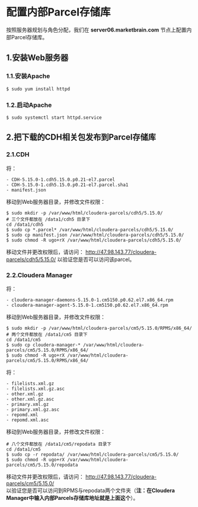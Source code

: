 配置内部Parcel存储库
================================================================================
按照服务器规划与角色分配，我们在 **server06.marketbrain.com** 节点上配置内部Parcel存储库。

## 1.安装Web服务器

### 1.1.安装Apache
```shell
$ sudo yum install httpd
```

### 1.2.启动Apache
```shell  
$ sudo systemctl start httpd.service
```

## 2.把下载的CDH相关包发布到Parcel存储库

### 2.1.CDH
将：
```
- CDH-5.15.0-1.cdh5.15.0.p0.21-el7.parcel
- CDH-5.15.0-1.cdh5.15.0.p0.21-el7.parcel.sha1
- manifest.json
```
移动到Web服务器目录，并修改文件权限：
```shell
$ sudo mkdir -p /var/www/html/cloudera-parcels/cdh5/5.15.0/
# 三个文件都放在 /data1/cdh5 目录下
cd /data1/cdh5
$ sudo cp *.parcel* /var/www/html/cloudera-parcels/cdh5/5.15.0/
$ sudo cp manifest.json /var/www/html/cloudera-parcels/cdh5/5.15.0/
$ sudo chmod -R ugo+rX /var/www/html/cloudera-parcels/cdh5/5.15.0/
```
移动文件并更改权限后，请访问：
http://47.98.143.77/cloudera-parcels/cdh5/5.15.0/
以验证您是否可以访问该parcel。

### 2.2.Cloudera Manager
将：
```
- cloudera-manager-daemons-5.15.0-1.cm5150.p0.62.el7.x86_64.rpm
- cloudera-manager-agent-5.15.0-1.cm5150.p0.62.el7.x86_64.rpm
```
移动到Web服务器目录，并修改文件权限：
```shell
$ sudo mkdir -p /var/www/html/cloudera-parcels/cm5/5.15.0/RPMS/x86_64/
# 两个文件都放在 /data1/cm5 目录下
cd /data1/cm5
$ sudo cp cloudera-manager-* /var/www/html/cloudera-parcels/cm5/5.15.0/RPMS/x86_64/
$ sudo chmod -R ugo+rX /var/www/html/cloudera-parcels/cm5/5.15.0/RPMS/x86_64/
```
将：
```
- filelists.xml.gz
- filelists.xml.gz.asc
- other.xml.gz
- other.xml.gz.asc
- primary.xml.gz
- primary.xml.gz.asc 	
- repomd.xml
- repomd.xml.asc
```
移动到Web服务器目录，并修改文件权限：
```shell
# 八个文件都放在 /data1/cm5/repodata 目录下
cd /data1/cm5
$ sudo cp -r repodata/ /var/www/html/cloudera-parcels/cm5/5.15.0/
$ sudo chmod -R ugo+rX /var/www/html/cloudera-parcels/cm5/5.15.0/repodata
```

移动文件并更改权限后，请访问：
http://47.98.143.77/cloudera-parcels/cm5/5.15.0/  
以验证您是否可以访问到RPMS与repodata两个文件夹（**注：在Cloudera Manager中输入内部Parcels存储库地址就是上面这个**）。
